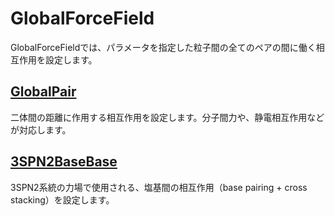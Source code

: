 # GlobalForceField

GlobalForceFieldでは、パラメータを指定した粒子間の全てのペアの間に働く相互作用を設定します。

## [GlobalPair](GlobalPairInteraction.md)

二体間の距離に作用する相互作用を設定します。分子間力や、静電相互作用などが対応します。

## [3SPN2BaseBase](3SPN2BaseBaseInteraction.md)

3SPN2系統の力場で使用される、塩基間の相互作用（base pairing + cross stacking）を設定します。

